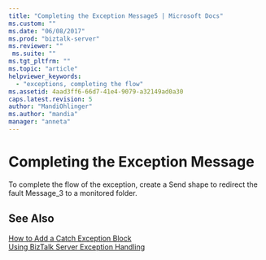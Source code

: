 ```yaml
---
title: "Completing the Exception Message5 | Microsoft Docs"
ms.custom: ""
ms.date: "06/08/2017"
ms.prod: "biztalk-server"
ms.reviewer: ""
 ms.suite: ""
ms.tgt_pltfrm: ""
ms.topic: "article"
helpviewer_keywords: 
  - "exceptions, completing the flow"
ms.assetid: 4aad3ff6-66d7-41e4-9079-a32149ad0a30
caps.latest.revision: 5
author: "MandiOhlinger"
ms.author: "mandia"
manager: "anneta"
---
```

# Completing the Exception Message
To complete the flow of the exception, create a Send shape to redirect the fault Message_3 to a monitored folder.  
  
## See Also  
 [How to Add a Catch Exception Block](../core/how-to-add-a-catch-exception-block1.md)   
 [Using BizTalk Server Exception Handling](../core/using-biztalk-server-exception-handling3.md)